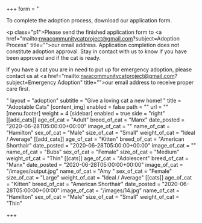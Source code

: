 +++
form = "<p>To complete the adoption process, download our application form.</p><p class=\"p1\">Please send the finished application form to <a href=\"mailto:nwacommunitycatproject@gmail.com?subject=Adoption Process\" title=\"\">our email address</a>. Application completion does not constitute adoption approval. Stay in contact with us to know if you have been approved and if the cat is ready.</p><p>If you have a cat you are in need to put up for emergency adoption, please contact us at <a href=\"mailto:nwacommunitycatproject@gmail.com?subject=Emergency Adoption\" title=\"\">our email address</a> to receive proper care first.</p>"
layout = "adoption"
subtitle = "Give a loving cat a new home! "
title = "Adoptable Cats"
[content_img]
enabled = false
path = ""
url = ""
[menu.footer]
weight = 4
[sidebar]
enabled = true
side = "right"
[[add_cats]]
age_of_cat = "Adult"
breed_of_cat = "Manx"
date_posted = "2020-06-28T05:00:00+00:00"
image_of_cat = ""
name_of_cat = "Hamilton"
sex_of_cat = "Male"
size_of_cat = "Small"
weight_of_cat = "Ideal / Average"
[[add_cats]]
age_of_cat = "Kitten"
breed_of_cat = "American Shorthair"
date_posted = "2020-06-28T05:00:00+00:00"
image_of_cat = ""
name_of_cat = "Bubs"
sex_of_cat = "Female"
size_of_cat = "Medium"
weight_of_cat = "Thin"
[[cats]]
age_of_cat = "Adolescent"
breed_of_cat = "Manx"
date_posted = "2020-06-28T05:00:00+00:00"
image_of_cat = "/images/output.jpg"
name_of_cat = "Amy "
sex_of_cat = "Female"
size_of_cat = "Large"
weight_of_cat = "Ideal / Average"
[[cats]]
age_of_cat = "Kitten"
breed_of_cat = "American Shorthair"
date_posted = "2020-06-28T05:00:00+00:00"
image_of_cat = "/images/14.jpg"
name_of_cat = "Hamilton"
sex_of_cat = "Male"
size_of_cat = "Small"
weight_of_cat = "Thin"

+++
